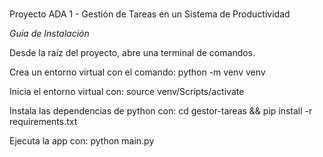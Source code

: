 #####
Proyecto ADA 1 - Gestión de Tareas en un Sistema de Productividad

*Guía de Instalación*

Desde la raíz del proyecto, abre una terminal de comandos.

Crea un entorno virtual con el comando:
python -m venv venv

Inicia el entorno virtual con:
source venv/Scripts/activate

Instala las dependencias de python con:
cd gestor-tareas && pip install -r requirements.txt

Ejecuta la app con:
python main.py




#####
